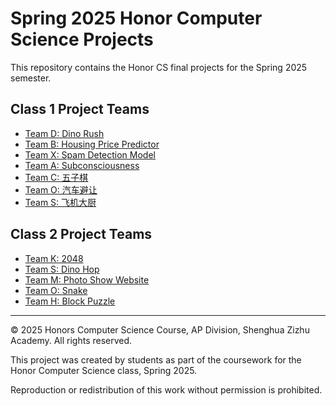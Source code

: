 #  Spring 2025 Honor Computer Science Projects

This repository contains the Honor CS final projects for the Spring 2025 semester.

## Class 1 Project Teams

- [Team D: Dino Rush](./class1/Dinorush_D/)
- [Team B: Housing Price Predictor](./class1/HousingPricePrediction_B/)
- [Team X: Spam Detection Model](./class1/Spam_Detection_X/)
- [Team A: Subconsciousness](./class1/Subconsciousness_A/)
- [Team C: 五子棋](./class1/五子棋_S/)
- [Team O: 汽车避让](./class1/汽车避让_O/)
- [Team S: 飞机大厨](./class1/飞机大厨_S/)

## Class 2 Project Teams

- [Team K: 2048](./class2/2048_K/)
- [Team S: Dino Hop](./class2/dino_hop_S/)
- [Team M: Photo Show Website](./class2/photography_show_M/)
- [Team O: Snake](./class2/snake_O/)
- [Team H: Block Puzzle](./class2/tuixiangzi_H/)

---
© 2025 Honors Computer Science Course, AP Division, Shenghua Zizhu Academy. All rights reserved. 

This project was created by students as part of the coursework for the Honor Computer Science class, Spring 2025.  

Reproduction or redistribution of this work without permission is prohibited.
